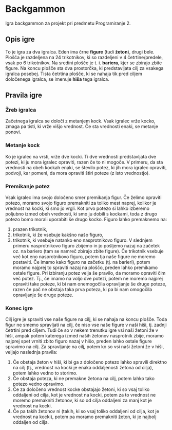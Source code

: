 # Backgammon
Igra backgammon za projekt pri predmetu Programiranje 2.

## Opis igre
To je igra za dva igralca. Eden ima črne **figure** (tudi **žeton**), drugi bele.
Plošča je razdeljena na 24 trikotnikov, ki so razdeljeni v 4 četrtine/predele, vsak po 6 trikotnikov.
Na sredini plošče je t. i. **bariera**, kjer se zbirajo zbite figure.
Na koncu plošče sta dva prostorčka, ki predstavljata cilj za vsakega igralca posebej. Tista četrtina plošče, ki se nahaja tik pred ciljem določenega igralca, se imenuje **hiša** tega igralca.

## Pravila igre

### Žreb igralca
Začetnega igralca se določi z metanjem kock. Vsak igralec vrže kocko, zmaga pa tisti, ki vrže višjo vrednost. Če sta vrednosti enaki, se metanje ponovi.

### Metanje kock
Ko je igralec na vrsti, vrže dve kocki. Ti dve vrednosti predstavljata dve potezi, ki ju mora igralec opraviti, razen če to ni mogoče. V primeru, da sta vrednosti na obeh kockah enaki, se število potez, ki jih mora igralec opraviti, podvoji, kar pomeni, da mora opraviti štiri poteze (z isto vrednostjo).

### Premikanje potez
Vsak igralec ima svojo določeno smer premikanja figur. Če želimo opraviti potezo, moramo svojo figuro premakniti za toliko mest naprej, kolikor je vrednost na kocki, ki smo jo vrgli. Kot prvo potezo si lahko izberemo poljubno izmed obeh vrednosti, ki smo ju dobili s kockami, toda z drugo potezo bomo morali uporabiti še drugo kocko.
Figuro lahko premaknemo na:
1. prazen trikotnik,
2. trikotnik, ki že vsebuje kakšno našo figuro,
3. trikotnik, ki vsebuje natanko eno nasprotnikovo figuro.
V slednjem primeru nasprotnikovo figuro zbijemo in jo pošljemo nazaj na začetek oz. na bariero (tam se namreč zbirajo zbite figure).
Če trikotnik vsebuje več kot eno nasprotnikovo figuro, potem tja naše figure ne moremo postaviti.
Če imamo kako figuro na začetku (tj. na barieri), potem moramo najprej to spraviti nazaj na ploščo, preden lahko premikamo ostale figure.
Pri izbiranju potez velja še pravilo, da moramo opraviti čim več potez. Tj., če imamo na voljo dve potezi, potem ne moremo najprej opraviti take poteze, ki bi nam onemogočila opravljanje še druge poteze, razen če pač ne obstaja taka prva poteza, ki pa bi nam omogočila opravljanje še druge poteze.

### Konec igre
Cilj igre je spraviti vse naše figure na cilj, ki se nahaja na koncu plošče. Toda figur ne smemo spravljati na cilj, če niso vse naše figure v naši hiši, tj. zadnji četrtini pred ciljem. Tudi če so v nekem trenutku igre vsi naši žetoni že v hiši, ampak potem katerega izmed naših žetonov nasprotnik zbije, moramo najprej spet vrniti zbito figuro nazaj v hišo, preden lahko ostale figure spravimo na cilj.
Za spravljanje na cilj, potem ko so vsi naši žetoni že v hiši, veljajo naslednja pravila:
1. Če obstaja žeton v hiši, ki bi ga z določeno potezo lahko spravili direktno na cilj (tj., vrednost na kocki je enaka oddaljenosti žetona od cilja), potem lahko vedno to storimo.
2. Če obstaja poteza, ki ne premakne žetona na cilj, potem lahko tako potezo vedno opravimo.
3. Če za določeno vrednost kocke obstajajo žetoni, ki so vsaj toliko oddaljeni od cilja, kot je vrednost na kocki, potem za to vrednost ne moremo premakniti žetonov, ki so od cilja oddaljeni za manj kot je vrednost na kocki.
4. Če pa takih žetonov ni (takih, ki so vsaj toliko oddaljeni od cilja, kot je vrednost na kocki), potem pa moramo premakniti žeton, ki je najbolj oddaljen od cilja.
